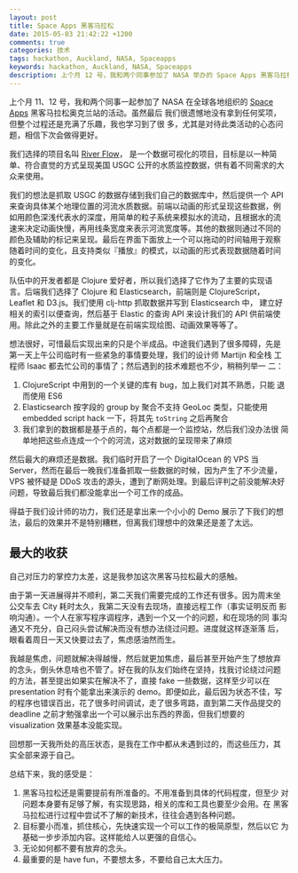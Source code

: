 ```yaml
---
layout: post
title: Space Apps 黑客马拉松
date: 2015-05-03 21:42:22 +1200
comments: true
categories: 技术
tags: hackathon, Auckland, NASA, Spaceapps
keywords: hackathon, Auckland, NASA, Spaceapps
description: 上个月 12 号，我和两个同事参加了 NASA 举办的 Space Apps 黑客马拉松活动。这辈子第一次参加类似活动，感触良多，收获也很多。
---
```


上个月 11、12 号，我和两个同事一起参加了 NASA 在全球各地组织的
[Space Apps](http://spaceapps.nz/) 黑客马拉松奥克兰站的活动。虽然最后
我们很遗憾地没有拿到任何奖项，但整个过程还是充满了乐趣，我也学习到了很
多，尤其是对待此类活动的心态问题，相信下次会做得更好。

我们选择的项目名叫
[River Flow](https://2015.spaceappschallenge.org/project/river-flow/)，
是一个数据可视化的项目，目标是以一种简单、符合直觉的方式呈现美国 USGC
公开的水质监控数据，供有着不同需求的大众来使用。

我们的想法是抓取 USGC 的数据存储到我们自己的数据库中，然后提供一个 API
来查询具体某个地理位置的河流水质数据。前端以动画的形式呈现这些数据，例
如用颜色深浅代表水的深度，用简单的粒子系统来模拟水的流动，且根据水的流
速来决定动画快慢，再用线条宽度来表示河流宽度等。其他的数据则通过不同的
颜色及辅助的标记来呈现。最后在界面下面放上一个可以拖动的时间轴用于观察
随着时间的变化，且支持类似『播放』的模式，以动画的形式表现数据随着时间
的变化。

<!--more-->

队伍中的开发者都是 Clojure 爱好者，所以我们选择了它作为了主要的实现语
言。后端我们选择了 Clojure 和 Elasticsearch，前端则是 ClojureScript，
Leaflet 和 D3.js。我们使用 clj-http 抓取数据并写到 Elasticsearch 中，
建立好相关的索引以便查询，然后基于 Elastic 的查询 API 来设计我们的 API
供前端使用。除此之外的主要工作量就是在前端实现绘图、动画效果等等了。

想法很好，可惜最后实现出来的只是个半成品。中途我们遇到了很多障碍，先是
第一天上午公司临时有一些紧急的事情要处理，我们的设计师 Martijn 和全栈
工程师 Isaac 都去忙公司的事情了；然后遇到的技术难题也不少，稍稍列举一
二：

1. ClojureScript 中用到的一个关键的库有 bug，加上我们对其不熟悉，只能
   退而使用 ES6
2. Elasticsearch 按字段的 group by 聚合不支持 GeoLoc 类型，只能使用
   embedded script hack 一下，将其先 `toString` 之后再聚合
3. 我们拿到的数据都是基于点的，每个点都是一个监控站，然后我们没办法很
   简单地把这些点连成一个个的河流，这对数据的呈现带来了麻烦

然后最大的麻烦还是数据。我们临时开启了一个 DigitalOcean 的 VPS 当
Server，然而在最后一晚我们准备抓取一些数据的时候，因为产生了不少流量，
VPS 被怀疑是 DDoS 攻击的源头，遭到了断网处理。到最后评判之前没能解决好
问题，导致最后我们都没能拿出一个可工作的成品。

得益于我们设计师的功力，我们还是拿出来一个小小的 Demo 展示了下我们的想
法，最后的效果并不是特别糟糕，但离我们理想中的效果还是差了太远。


## 最大的收获

自己对压力的掌控力太差，这是我参加这次黑客马拉松最大的感触。

由于第一天进展得并不顺利，第二天我们需要完成的工作还有很多。因为周末坐
公交车去 City 耗时太久，我第二天没有去现场，直接远程工作（事实证明反而
影响沟通）。一个人在家写程序调程序，遇到一个又一个的问题，和在现场的同
事沟通又不充分，自己闷头尝试解决而没有想办法绕过问题。进度就这样逐渐落
后，眼看着周日一天又快要过去了，焦虑感油然而生。

我越是焦虑，问题就解决得越慢，然后就更加焦虑，最后甚至开始产生了想放弃
的念头，倒头休息啥也不管了。好在我的队友们始终在坚持，找我讨论绕过问题
的方法，甚至提出如果实在解决不了，直接 fake 一些数据，这样至少可以在
presentation 时有个能拿出来演示的 demo。即便如此，最后因为状态不佳，写
的程序也错误百出，花了很多时间调试，走了很多弯路，直到第二天作品提交的
deadline 之前才勉强拿出一个可以展示出东西的界面，但我们想要的
visualization 效果基本没能实现。

回想那一天我所处的高压状态，是我在工作中都从未遇到过的，而这些压力，其
实全部来源于自己。

总结下来，我的感受是：

1. 黑客马拉松还是需要提前有所准备的。不用准备到具体的代码程度，但至少
   对问题本身要有足够了解，有实现思路，相关的库和工具也要至少会用。在
   黑客马拉松进行过程中尝试不了解的新技术，往往会遇到各种问题。
2. 目标要小而准，抓住核心，先快速实现一个可以工作的极简原型，然后以它
   为基础一步步添加内容。这样能给人以更强的自信心。
3. 无论如何都不要有放弃的念头。
4. 最重要的是 have fun，不要想太多，不要给自己太大压力。
